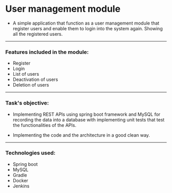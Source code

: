 # User management module

- A simple application that function as a user management module that register users
and enable them to login into the system again. Showing all the registered users.
---------------------
### Features included in the module:

- Register
- Login
- List of users
- Deactivation of users
- Deletion of users
--------------------
### Task's objective:

- Implementing REST APIs using spring boot framework and MySQL for recording
the data into a database with implementing unit tests that test the functionalities of the APIs.

- Implementing the code and the architecture in a good clean way.

--------------------
### Technologies used:

- Spring boot
- MySQL
- Gradle
- Docker
- Jenkins